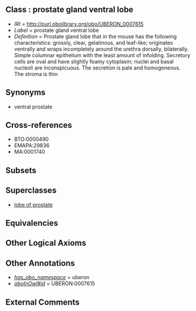 
## Class : prostate gland ventral lobe

 * *IRI* = http://purl.obolibrary.org/obo/UBERON_0007615
 * *Label* = prostate gland ventral lobe
 * *Definition* = Prostate gland lobe that in the mouse has the following characteristics: grossly, clear, gelatinous, and leaf-like; originates ventrally and wraps incompletely around the urethra dorsally, bilaterally. Simple columnar epithelium with the least amount of infolding. Secretory cells are oval and have slightly foamy cytoplasm; nuclei and basal nucleoli are inconspicuous. The secretion is pale and homogeneous. The stroma is thin

## Synonyms

 * ventral prostate

## Cross-references

 * BTO:0000490
 * EMAPA:29836
 * MA:0001740

## Subsets


## Superclasses

 * [lobe of prostate](../../UBERON/28/UBERON_0001328.md)

## Equivalencies


## Other Logical Axioms


## Other Annotations

 * *[has_obo_namespace](../../ce/oboInOwl#hasOBONamespace.md)* = uberon
 * *[oboInOwl#id](../../id/oboInOwl#id.md)* = UBERON:0007615

## External Comments

